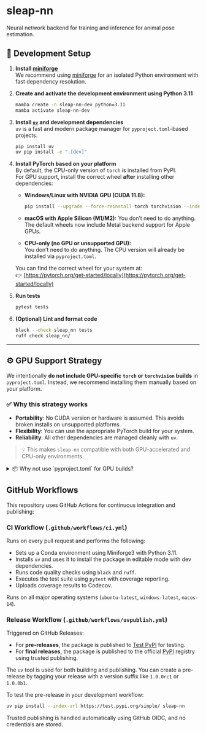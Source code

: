 # sleap-nn
Neural network backend for training and inference for animal pose estimation.

## 🚀 Development Setup

1. **Install [miniforge](https://github.com/conda-forge/miniforge?tab=readme-ov-file#requirements-and-installers)**  
   We recommend using [miniforge](https://github.com/conda-forge/miniforge) for an isolated Python environment with fast dependency resolution.

2. **Create and activate the development environment using Python 3.11**  
   ```bash
   mamba create -n sleap-nn-dev python=3.11
   mamba activate sleap-nn-dev
   ```

3. **Install [`uv`](https://github.com/astral-sh/uv) and development dependencies**  
   `uv` is a fast and modern package manager for `pyproject.toml`-based projects.
   ```bash
   pip install uv
   uv pip install -e ".[dev]"
   ```

4. **Install PyTorch based on your platform**  
   By default, the CPU-only version of `torch` is installed from PyPI.  
   For GPU support, install the correct wheel **after** installing other dependencies:

   - **Windows/Linux with NVIDIA GPU (CUDA 11.8):**
     ```bash
     pip install --upgrade --force-reinstall torch torchvision --index-url https://download.pytorch.org/whl/cu118
     ```

   - **macOS with Apple Silicon (M1/M2):**
     You don’t need to do anything. The default wheels now include Metal backend support for Apple GPUs.

   - **CPU-only (no GPU or unsupported GPU):**  
     You don’t need to do anything. The CPU version will already be installed via `pyproject.toml`.

   You can find the correct wheel for your system at:  
   👉 [https://pytorch.org/get-started/locally](https://pytorch.org/get-started/locally)

5. **Run tests**  
   ```bash
   pytest tests
   ```

6. **(Optional) Lint and format code**
   ```bash
   black --check sleap_nn tests
   ruff check sleap_nn/
   ```

---

## ⚙️ GPU Support Strategy

We intentionally **do not include GPU-specific `torch` or `torchvision` builds** in `pyproject.toml`. Instead, we recommend installing them manually based on your platform.

### ✅ Why this strategy works

- **Portability**: No CUDA version or hardware is assumed. This avoids broken installs on unsupported platforms.
- **Flexibility**: You can use the appropriate PyTorch build for your system.
- **Reliability**: All other dependencies are managed cleanly with `uv`.

> 💡 This makes `sleap-nn` compatible with both GPU-accelerated and CPU-only environments.

<details>
<summary>📦 Why not use `pyproject.toml` for GPU builds?</summary>

- GPU wheels are not on PyPI — they live at [https://download.pytorch.org/whl/](https://download.pytorch.org/whl/)
- These builds vary by platform, CUDA version, and GPU architecture.
- `uv` does not currently support CLI-based extra index URLs like pip’s `--index-url`.
- Hardcoding GPU wheels into `pyproject.toml` would break cross-platform support.

</details>

## GitHub Workflows

This repository uses GitHub Actions for continuous integration and publishing:

### CI Workflow (`.github/workflows/ci.yml`)
Runs on every pull request and performs the following:
- Sets up a Conda environment using Miniforge3 with Python 3.11.
- Installs `uv` and uses it to install the package in editable mode with dev dependencies.
- Runs code quality checks using `black` and `ruff`.
- Executes the test suite using `pytest` with coverage reporting.
- Uploads coverage results to Codecov.

Runs on all major operating systems (`ubuntu-latest`, `windows-latest`, `macos-14`).

### Release Workflow (`.github/workflows/uvpublish.yml`)
Triggered on GitHub Releases:

- For **pre-releases**, the package is published to [Test PyPI](https://test.pypi.org) for testing.
- For **final releases**, the package is published to the official [PyPI](https://pypi.org) registry using trusted publishing.

The `uv` tool is used for both building and publishing. You can create a pre-release by tagging your release with a version suffix like `1.0.0rc1` or `1.0.0b1`.

To test the pre-release in your development workflow:
```bash
uv pip install --index-url https://test.pypi.org/simple/ sleap-nn
```

Trusted publishing is handled automatically using GitHub OIDC, and no credentials are stored.